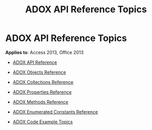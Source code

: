 ﻿---
title: ADOX API Reference Topics
TOCTitle: ADOX API reference
ms:assetid: fc30f950-3a05-4253-aa37-e5ba6b2cf59c
ms:mtpsurl: https://msdn.microsoft.com/library/JJ250292(v=office.15)
ms:contentKeyID: 48548885
ms.date: 09/18/2015
mtps_version: v=office.15
---

# ADOX API Reference Topics


**Applies to**: Access 2013, Office 2013


  - [ADOX API Reference](adox-api-reference.md)

  - [ADOX Objects Reference](adox-objects-reference.md)

  - [ADOX Collections Reference](adox-collections-reference.md)

  - [ADOX Properties Reference](adox-properties-reference.md)

  - [ADOX Methods Reference](adox-methods-reference.md)

  - [ADOX Enumerated Constants Reference](adox-enumerated-constants-reference.md)

  - [ADOX Code Example Topics](adox-code-example-topics.md)


